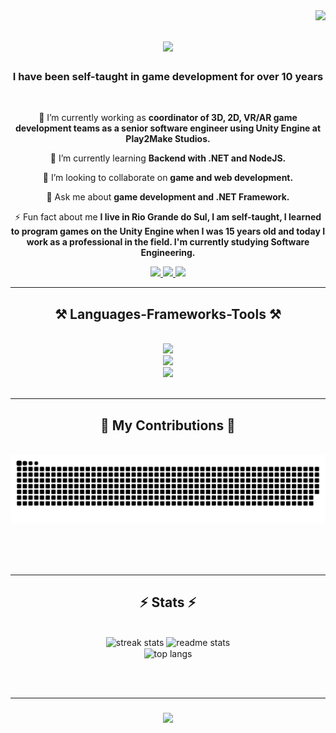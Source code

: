 <img align="right" src="https://visitor-badge.laobi.icu/badge?page_id=wiuudev.wiuudev" />

<h1 align="center">
    <img src="https://readme-typing-svg.herokuapp.com/?font=Roboto&color=07BBFF&size=35&center=true&vCenter=true&width=500&height=70&duration=4000&lines=Hello!+👋;+You+can+call+me;+Wiuu!;" />
</h1>

<h3 align="center">I have been self-taught in game development for over 10 years</h3>

<br/>

<div align="center">
 
🔭 I’m currently working as **coordinator of 3D, 2D, VR/AR game development teams as a senior software engineer using Unity Engine at Play2Make Studios.**
 
🌱 I’m currently learning **Backend with .NET and NodeJS.**

👯 I’m looking to collaborate on **game and web development.**

💬 Ask me about **game development and .NET Framework.**

⚡ Fun fact about me **I live in Rio Grande do Sul, I am self-taught, I learned to program games on the Unity Engine when I was 15 years old and today I work as a professional in the field. I'm currently studying Software Engineering.**
 
 </div>
 
<div align="center"> 
  <a href="mailto:wiuudocs@gmail.com">
    <img src="https://img.shields.io/badge/Gmail-333333?style=for-the-badge&logo=gmail&logoColor=red" />
  </a>
  <a href="https://www.linkedin.com/in/wiuur/" target="_blank">
    <img src="https://img.shields.io/badge/LinkedIn-0077B5?style=for-the-badge&logo=linkedin&logoColor=white" target="_blank" />
  </a>
  <a href="https://github.com/wiuudev" target="_blank">
     <img src="https://img.shields.io/badge/Portfolio-FF5722?style=for-the-badge&logo=todoist&logoColor=white" target="_blank" />
  </a>
</div>

 <hr/>
 
<h2 align="center">⚒️ Languages-Frameworks-Tools ⚒️</h2>
<br/>
<div align="center">
    <img src="https://skillicons.dev/icons?i=nodejs,github,python,javascript,typescript,express,firebase,mongodb,cs,unity" /><br>
    <img src="https://skillicons.dev/icons?i=react,dotnet,bootstrap,mui,postman,mysql,visualstudio,html,css,vscode,figma,git,xd,vue,ps" /><br>
    <img src="https://skillicons.dev/icons?i=aws,azure,gcp" />
  
</div>

<br/>
<hr/>

<div align="center">
  <h2>🐍 My Contributions 🐍</h2>
  <br>
  <img alt="snake eating my contributions" src="https://raw.githubusercontent.com/wiuudev/wiuudev/output/github-contribution-grid-snake.svg" />
  
  <br/><br/><br/>
</div>

<hr/>

<h2 align="center">⚡ Stats ⚡</h2>
<br>
<div align=center>
  <img width=390 src="https://streak-stats.demolab.com/?user=wiuudev&count_private=true&theme=react&border_radius=10" alt="streak stats"/>
  <img width=390 src="https://github-readme-stats-wiuudev.vercel.app/api?username=wiuudev&count_private=true&show_icons=true&theme=react&rank_icon=github&border_radius=10" alt="readme stats" />
  <br/>
  <img width=325 align="center" src="https://github-readme-stats-wiuudev.vercel.app/api/top-langs/?username=wiuudev&hide=HTML&langs_count=8&layout=compact&theme=react&border_radius=10&size_weight=0.5&count_weight=0.5&exclude_repo=github-readme-stats" alt="top langs" />
</div>

<br/><br/>
<hr/>

<h3 align="center">
    <img src="https://readme-typing-svg.herokuapp.com/?font=Roboto&color=07BBFF&size=25&center=true&vCenter=true&width=500&height=70&duration=4000&lines=Thanks+for+visiting!+✌️;+Send+me+a+message+on+Linkedin!;I'm+open+to+work+:)">
</h3>

<br/>

